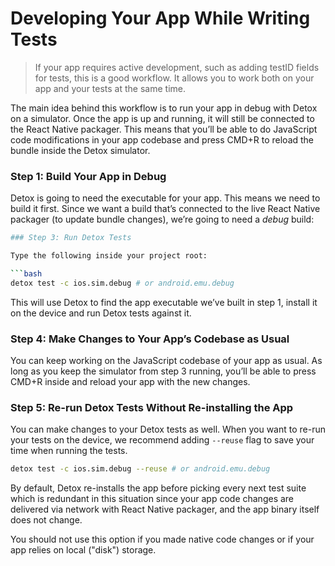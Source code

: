 # Developing Your App While Writing Tests

<!-- markdownlint-configure-file { "header-increment": 0 } -->

> If your app requires active development, such as adding testID fields for tests, this is a good workflow. It allows you to work both on your app and your tests at the same time.

The main idea behind this workflow is to run your app in debug with Detox on a simulator. Once the app is up and running, it will still be connected to the React Native packager. This means that you’ll be able to do JavaScript code modifications in your app codebase and press CMD+R to reload the bundle inside the Detox simulator.

### Step 1: Build Your App in Debug

Detox is going to need the executable for your app. This means we need to build it first.
Since we want a build that’s connected to the live React Native packager (to update bundle changes),
we’re going to need a _debug_ build:

```bash
### Step 3: Run Detox Tests

Type the following inside your project root:

```bash
detox test -c ios.sim.debug # or android.emu.debug
```

This will use Detox to find the app executable we’ve built in step 1, install it on the device and run Detox tests against it.

### Step 4: Make Changes to Your App’s Codebase as Usual

You can keep working on the JavaScript codebase of your app as usual.
As long as you keep the simulator from step 3 running, you’ll be able to press CMD+R inside and reload your app with the new changes.

### Step 5: Re-run Detox Tests Without Re-installing the App

You can make changes to your Detox tests as well. When you want to re-run your tests on the device,
we recommend adding `--reuse` flag to save your time when running the tests.

```bash
detox test -c ios.sim.debug --reuse # or android.emu.debug
```

By default, Detox re-installs the app before picking every next test suite which is redundant in this situation
since your app code changes are delivered via network with React Native packager, and the app binary itself does
not change.

You should not use this option if you made native code changes or if your app relies on local ("disk") storage.
